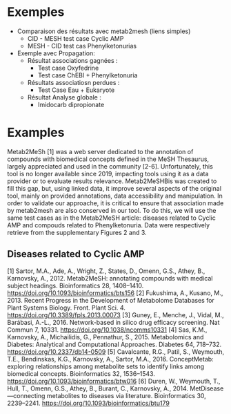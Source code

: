 # Exemples

- Comparaison des résultats avec metab2mesh (liens simples)
  - CID - MESH test case Cyclic AMP
  - MESH - CID test cas Phenylketonurias 
- Exemple avec Propagation:
  - Résultat associations gagnées : 
    - Test case Oxyfedrine
    - Test case ChEBI + Phenylketonuria
  - Résultats associatiosn perdues :
    - Test Case Eau + Eukaryote
  - Résultat Analyse globale :
    - Imidocarb dipropionate


# Examples

Metab2MeSh [1] was a web server dedicated to the annotation of compounds with biomedical concepts defined in the MeSH Thesaurus, largely appreciated and used in the community [2-6]. Unfortunately, this tool is no longer available since 2019, impacting tools using it as a data provider or to evaluate results relevance. Metab2MeSHBis was created to fill this gap, but, using linked data, it improve several aspects of the original tool, mainly on provided annotations, data accessibility and manipulation. In order to validate our approache, it is critical to ensure that association made by metab2mesh are also conserved in our tool. To do this, we will use the same test cases as in the Metab2MeSH article: diseases related to Cyclic AMP and compouds related to Phenylketonuria. Data were respectively retrieve from the supplementary Figures 2 and 3.

## Diseases related to Cyclic AMP












[1] Sartor, M.A., Ade, A., Wright, Z., States, D., Omenn, G.S., Athey, B., Karnovsky, A., 2012. Metab2MeSH: annotating compounds with medical subject headings. Bioinformatics 28, 1408–1410. https://doi.org/10.1093/bioinformatics/bts156
[2] Fukushima, A., Kusano, M., 2013. Recent Progress in the Development of Metabolome Databases for Plant Systems Biology. Front. Plant Sci. 4. https://doi.org/10.3389/fpls.2013.00073
[3] Guney, E., Menche, J., Vidal, M., Barábasi, A.-L., 2016. Network-based in silico drug efficacy screening. Nat Commun 7, 10331. https://doi.org/10.1038/ncomms10331
[4] Sas, K.M., Karnovsky, A., Michailidis, G., Pennathur, S., 2015. Metabolomics and Diabetes: Analytical and Computational Approaches. Diabetes 64, 718–732. https://doi.org/10.2337/db14-0509
[5] Cavalcante, R.G., Patil, S., Weymouth, T.E., Bendinskas, K.G., Karnovsky, A., Sartor, M.A., 2016. ConceptMetab: exploring relationships among metabolite sets to identify links among biomedical concepts. Bioinformatics 32, 1536–1543. https://doi.org/10.1093/bioinformatics/btw016
[6] Duren, W., Weymouth, T., Hull, T., Omenn, G.S., Athey, B., Burant, C., Karnovsky, A., 2014. MetDisease—connecting metabolites to diseases via literature. Bioinformatics 30, 2239–2241. https://doi.org/10.1093/bioinformatics/btu179
